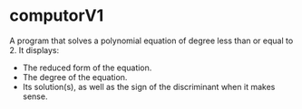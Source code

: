 # computorV1
A program that solves a polynomial equation of degree less than or equal to 2. It displays:
- The reduced form of the equation.
- The degree of the equation.
- Its solution(s), as well as the sign of the discriminant when it makes sense.
